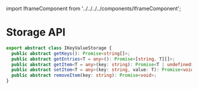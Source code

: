 import IframeComponent from '../../../../components/IframeComponent';

# Storage API

```typescript
export abstract class IKeyValueStorage {
  public abstract getKeys(): Promise<string[]>;
  public abstract getEntries<T = any>(): Promise<[string, T][]>;
  public abstract getItem<T = any>(key: string): Promise<T | undefined>;
  public abstract setItem<T = any>(key: string, value: T): Promise<void>;
  public abstract removeItem(key: string): Promise<void>;
}
```

<IframeComponent />
